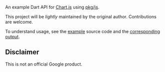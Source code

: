 An example Dart API for [Chart.js](http://www.chartjs.org/)
using [pkg/js](https://pub.dartlang.org/packages/js).

This project will be *lightly* maintained by the original author.
Contributions are welcome.

To understand usage, see the
[example](https://github.com/google/chartjs.dart/tree/master/example)
source code and the
[corresponding output](http://google.github.io/chartjs.dart/).

## Disclaimer

This is not an official Google product.
